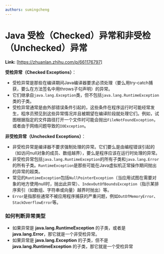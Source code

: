 ```yaml
---
authors: sumingcheng
---
```

# Java 受检（Checked）异常和非受检（Unchecked）异常



 **Link:** [https://zhuanlan.zhihu.com/p/661176797]



**受检异常（Checked Exceptions）**：

* 受检异常是那些在编译期间Java编译器要求必须处理（要么用try-catch捕获，要么在方法签名中用throws子句声明）的异常。
* 它们继承自`java.lang.Exception`类，但不包括`java.lang.RuntimeException`类的子类。
* 受检异常通常是由外部错误条件引起的，这些条件在程序运行时可能经常发生，程序员预见到这些异常情况并且被期望在编译阶段就处理它们。例如，试图根据指定的文件路径打开一个文件时可能会抛出`FileNotFoundException`，或者由于网络问题导致的`IOException`。

**非受检异常（Unchecked Exceptions）**：

* 非受检异常是编译器不要求强制处理的异常。它们要么是由编程错误引起的（如访问null对象的成员、数组越界），要么是程序应该在运行时处理的异常。
* 非受检异常包括`java.lang.RuntimeException`的所有子类和`java.lang.Error`的所有子类。`RuntimeException`是那些可能在Java虚拟机正常操作期间抛出的异常的超类。
* 常见的`RuntimeException`包括`NullPointerException`（当应用试图在需要对象的地方使用null时，抛出此异常）、`IndexOutOfBoundsException`（指示某排序索引（如数组、字符串或向量）越界时抛出）等。
* `Error`是指那些通常不被应用程序捕获的严重问题，例如`OutOfMemoryError`、`StackOverflowError`等。

### 如何判断异常类型  

* 如果异常是 **java.lang.RuntimeException** 的子类，或者是 **java.lang.Error**，那它就是一个非受检异常。
* 如果异常是 **java.lang.Exception** 的子类，但不是 **java.lang.RuntimeException** 的子类，那它就是一个受检异常
